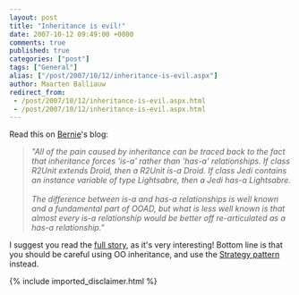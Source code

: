 ```yaml
---
layout: post
title: "Inheritance is evil!"
date: 2007-10-12 09:49:00 +0000
comments: true
published: true
categories: ["post"]
tags: ["General"]
alias: ["/post/2007/10/12/inheritance-is-evil.aspx"]
author: Maarten Balliauw
redirect_from:
 - /post/2007/10/12/inheritance-is-evil.aspx.html
 - /post/2007/10/12/inheritance-is-evil.aspx.html
---
```

<p>
Read this on <a href="http://www.berniecode.com/blog/2007/09/29/inheritance-is-evil-and-must-be-destroyed/" target="_blank">Bernie</a>&#39;s blog:
</p>

<blockquote>
	<p>
	<em>&quot;All of the pain caused by inheritance can be traced back to the fact that inheritance forces &#39;is-a&#39; rather than &#39;has-a&#39; relationships. If class R2Unit extends Droid, then a R2Unit is-a Droid. If class Jedi contains an instance variable of type Lightsabre, then a Jedi has-a Lightsabre.<br />
	<br />
	The difference between is-a and has-a relationships is well known and a fundamental part of OOAD, but what is less well known is that almost every is-a relationship would be better off re-articulated as a has-a relationship.&quot;</em>
	</p>

</blockquote>

<p>
I suggest you read the <a href="http://www.berniecode.com/blog/2007/09/29/inheritance-is-evil-and-must-be-destroyed/" target="_blank">full story</a>, as it&#39;s very interesting! Bottom line is that you should be careful using OO inheritance, and use the <a href="http://en.wikipedia.org/wiki/Strategy_pattern" target="_blank">Strategy pattern</a> instead.
</p>

{% include imported_disclaimer.html %}
